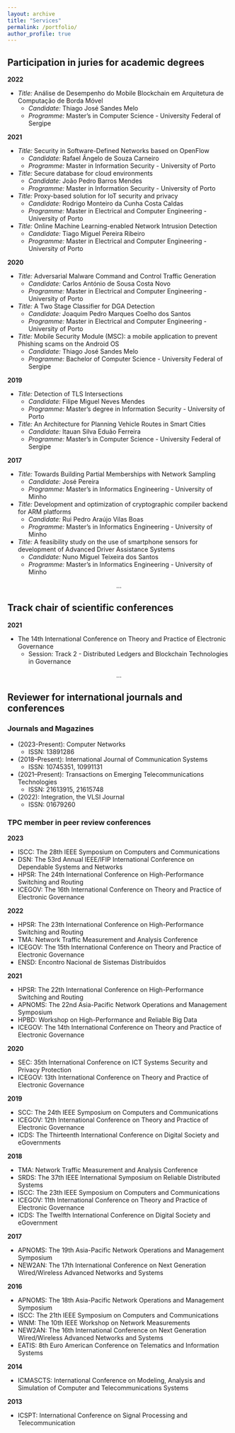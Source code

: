 ```yaml
---
layout: archive
title: "Services"
permalink: /portfolio/
author_profile: true
---
```


## Participation in juries for academic degrees

**2022**
- *Title:* Análise de Desempenho do Mobile Blockchain em Arquitetura de Computação de Borda Móvel
    - *Candidate:* Thiago José Sandes Melo
    - *Programme:* Master’s in Computer Science - University Federal of Sergipe

**2021**
- *Title:* Security in Software-Defined Networks based on OpenFlow
    - *Candidate:* Rafael Ângelo de Souza Carneiro
    - *Programme:* Master in Information Security - University of Porto
- *Title:* Secure database for cloud environments
    - *Candidate:* João Pedro Barros Mendes
    - *Programme:* Master in Information Security - University of Porto
- *Title:* Proxy-based solution for IoT security and privacy
    - *Candidate:* Rodrigo Monteiro da Cunha Costa Caldas
    - *Programme:* Master in Electrical and Computer Engineering - University of Porto
- *Title:* Online Machine Learning-enabled Network Intrusion Detection
    - *Candidate:* Tiago Miguel Pereira Ribeiro
    - *Programme:* Master in Electrical and Computer Engineering - University of Porto

**2020**
- *Title:* Adversarial Malware Command and Control Traffic Generation
    - *Candidate:* Carlos António de Sousa Costa Novo
    - *Programme:* Master in Electrical and Computer Engineering - University of Porto
- *Title:* A Two Stage Classifier for DGA Detection
    - *Candidate:* Joaquim Pedro Marques Coelho dos Santos
    - *Programme:* Master in Electrical and Computer Engineering - University of Porto
- *Title:* Mobile Security Module (MSC): a mobile application to prevent Phishing scams on the Android OS
    - *Candidate:* Thiago José Sandes Melo
    - *Programme:* Bachelor of Computer Science - University Federal of Sergipe

**2019**
- *Title:* Detection of TLS Intersections
    - *Candidate:* Filipe Miguel Neves Mendes
    - *Programme:* Master’s degree in Information Security - University of Porto
- *Title:* An Architecture for Planning Vehicle Routes in Smart Cities 
    - *Candidate:* Itauan Silva Eduão Ferreira
    - *Programme:* Master’s in Computer Science - University Federal of Sergipe

**2017**
- *Title:* Towards Building Partial Memberships with Network Sampling 
    - *Candidate:* José Pereira
    - *Programme:* Master’s in Informatics Engineering - University of Minho
- *Title:* Development and optimization of cryptographic compiler backend for ARM platforms 
    - *Candidate:* Rui Pedro Araújo Vilas Boas
    - *Programme:* Master’s in Informatics Engineering - University of Minho
- *Title:* A feasibility study on the use of smartphone sensors for development of Advanced Driver Assistance Systems
    - *Candidate:* Nuno Miguel Teixeira dos Santos
    - *Programme:* Master’s in Informatics Engineering - University of Minho

<p style="text-align: center;">...</p>

## Track chair of scientific conferences
**2021**
- The 14th International Conference on Theory and Practice of Electronic Governance
    - Session: Track 2 - Distributed Ledgers and Blockchain Technologies in Governance

<p style="text-align: center;">...</p>

## Reviewer for international journals and conferences
### Journals and Magazines
- (2023-Present): Computer Networks
    - ISSN: 13891286
- (2018–Present): International Journal of Communication Systems
    - ISSN: 10745351, 10991131
- (2021–Present): Transactions on Emerging Telecommunications Technologies
    - ISSN: 21613915, 21615748
- (2022): Integration, the VLSI Journal
    - ISSN: 01679260

### TPC member in peer review conferences

**2023**
- ISCC: The 28th IEEE Symposium on Computers and Communications
- DSN: The 53rd Annual IEEE/IFIP International Conference on Dependable Systems and Networks
- HPSR: The 24th International Conference on High-Performance Switching and Routing
- ICEGOV: The 16th International Conference on Theory and Practice of Electronic Governance

**2022**
- HPSR: The 23th International Conference on High-Performance Switching and Routing
- TMA: Network Traffic Measurement and Analysis Conference
- ICEGOV: The 15th International Conference on Theory and Practice of Electronic Governance
- ENSD: Encontro Nacional de Sistemas Distribuídos

**2021**
- HPSR: The 22th International Conference on High-Performance Switching and Routing
- APNOMS: The 22nd Asia-Pacific Network Operations and Management Symposium
- HPBD: Workshop on High-Performance and Reliable Big Data
- ICEGOV: The 14th International Conference on Theory and Practice of Electronic Governance

**2020**
- SEC: 35th International Conference on ICT Systems Security and Privacy Protection
- ICEGOV: 13th International Conference on Theory and Practice of Electronic Governance

 **2019**
- SCC: The 24th IEEE Symposium on Computers and Communications
- ICEGOV: 12th International Conference on Theory and Practice of Electronic Governance
- ICDS: The Thirteenth International Conference on Digital Society and eGovernments

**2018**
- TMA: Network Traffic Measurement and Analysis Conference
- SRDS: The 37th IEEE International Symposium on Reliable Distributed Systems
- ISCC: The 23th IEEE Symposium on Computers and Communications
- ICEGOV: 11th International Conference on Theory and Practice of Electronic Governance
- ICDS: The Twelfth International Conference on Digital Society and eGovernment

**2017**
- APNOMS: The 19th Asia-Pacific Network Operations and Management Symposium
- NEW2AN: The 17th International Conference on Next Generation Wired/Wireless Advanced Networks and Systems

**2016**
- APNOMS: The 18th Asia-Pacific Network Operations and Management Symposium
- ISCC: The 21th IEEE Symposium on Computers and Communications
- WNM: The 10th IEEE Workshop on Network Measurements
- NEW2AN: The 16th International Conference on Next Generation Wired/Wireless Advanced Networks and Systems
- EATIS: 8th Euro American Conference on Telematics and Information Systems

**2014**
- ICMASCTS: International Conference on Modeling, Analysis and Simulation of Computer and Telecommunications Systems

**2013**
- ICSPT: International Conference on Signal Processing and Telecommunication

